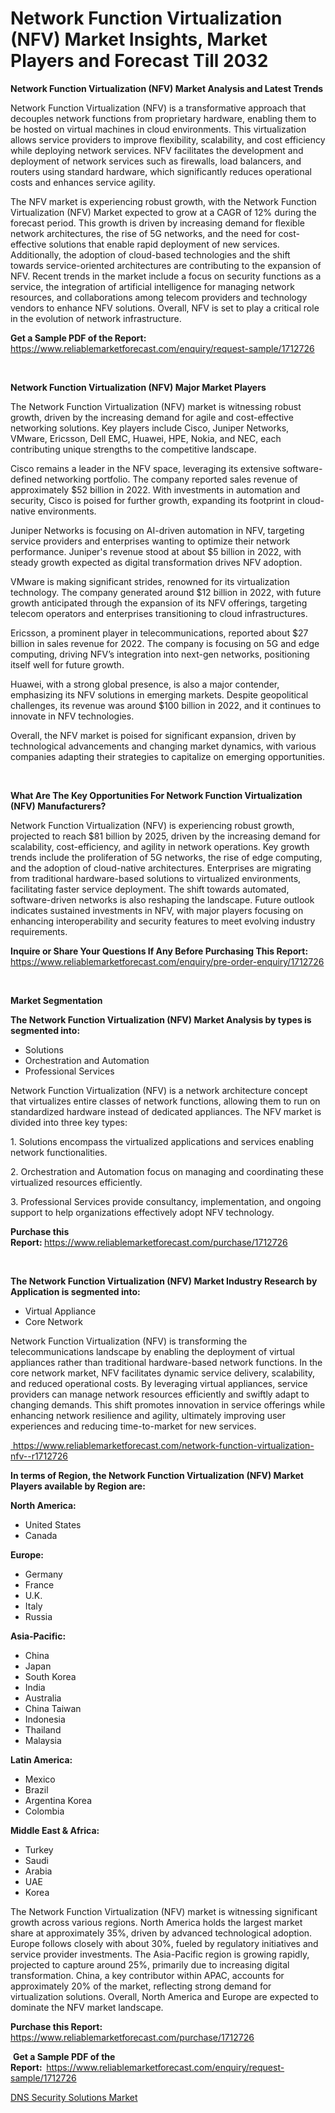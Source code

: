 <p><h1>Network Function Virtualization (NFV) Market Insights, Market Players and Forecast Till 2032</h1></p><p><strong>Network Function Virtualization (NFV) Market Analysis and Latest Trends</strong></p>
<p><p>Network Function Virtualization (NFV) is a transformative approach that decouples network functions from proprietary hardware, enabling them to be hosted on virtual machines in cloud environments. This virtualization allows service providers to improve flexibility, scalability, and cost efficiency while deploying network services. NFV facilitates the development and deployment of network services such as firewalls, load balancers, and routers using standard hardware, which significantly reduces operational costs and enhances service agility.</p><p>The NFV market is experiencing robust growth, with the Network Function Virtualization (NFV) Market expected to grow at a CAGR of 12% during the forecast period. This growth is driven by increasing demand for flexible network architectures, the rise of 5G networks, and the need for cost-effective solutions that enable rapid deployment of new services. Additionally, the adoption of cloud-based technologies and the shift towards service-oriented architectures are contributing to the expansion of NFV. Recent trends in the market include a focus on security functions as a service, the integration of artificial intelligence for managing network resources, and collaborations among telecom providers and technology vendors to enhance NFV solutions. Overall, NFV is set to play a critical role in the evolution of network infrastructure.</p></p>
<p><strong>Get a Sample PDF of the Report:&nbsp;</strong> <a href="https://www.reliablemarketforecast.com/enquiry/request-sample/1712726?utm_campaign=1108&utm_medium=2&utm_source=Github&utm_content=ia&utm_term=11012025&utm_id=network-function-virtualization-nfv">https://www.reliablemarketforecast.com/enquiry/request-sample/1712726</a></p>
<p>&nbsp;</p>
<p><strong>Network Function Virtualization (NFV) Major Market Players</strong></p>
<p><p>The Network Function Virtualization (NFV) market is witnessing robust growth, driven by the increasing demand for agile and cost-effective networking solutions. Key players include Cisco, Juniper Networks, VMware, Ericsson, Dell EMC, Huawei, HPE, Nokia, and NEC, each contributing unique strengths to the competitive landscape.</p><p>Cisco remains a leader in the NFV space, leveraging its extensive software-defined networking portfolio. The company reported sales revenue of approximately $52 billion in 2022. With investments in automation and security, Cisco is poised for further growth, expanding its footprint in cloud-native environments.</p><p>Juniper Networks is focusing on AI-driven automation in NFV, targeting service providers and enterprises wanting to optimize their network performance. Juniper's revenue stood at about $5 billion in 2022, with steady growth expected as digital transformation drives NFV adoption.</p><p>VMware is making significant strides, renowned for its virtualization technology. The company generated around $12 billion in 2022, with future growth anticipated through the expansion of its NFV offerings, targeting telecom operators and enterprises transitioning to cloud infrastructures.</p><p>Ericsson, a prominent player in telecommunications, reported about $27 billion in sales revenue for 2022. The company is focusing on 5G and edge computing, driving NFV’s integration into next-gen networks, positioning itself well for future growth.</p><p>Huawei, with a strong global presence, is also a major contender, emphasizing its NFV solutions in emerging markets. Despite geopolitical challenges, its revenue was around $100 billion in 2022, and it continues to innovate in NFV technologies.</p><p>Overall, the NFV market is poised for significant expansion, driven by technological advancements and changing market dynamics, with various companies adapting their strategies to capitalize on emerging opportunities.</p></p>
<p>&nbsp;</p>
<p><strong>What Are The Key Opportunities For Network Function Virtualization (NFV) Manufacturers?</strong></p>
<p><p>Network Function Virtualization (NFV) is experiencing robust growth, projected to reach $81 billion by 2025, driven by the increasing demand for scalability, cost-efficiency, and agility in network operations. Key growth trends include the proliferation of 5G networks, the rise of edge computing, and the adoption of cloud-native architectures. Enterprises are migrating from traditional hardware-based solutions to virtualized environments, facilitating faster service deployment. The shift towards automated, software-driven networks is also reshaping the landscape. Future outlook indicates sustained investments in NFV, with major players focusing on enhancing interoperability and security features to meet evolving industry requirements.</p></p>
<p><strong>Inquire or Share Your Questions If Any Before Purchasing This Report:</strong> <a href="https://www.reliablemarketforecast.com/enquiry/pre-order-enquiry/1712726?utm_campaign=1108&utm_medium=2&utm_source=Github&utm_content=ia&utm_term=11012025&utm_id=network-function-virtualization-nfv">https://www.reliablemarketforecast.com/enquiry/pre-order-enquiry/1712726</a></p>
<p>&nbsp;</p>
<p><strong>Market Segmentation</strong></p>
<p><strong>The Network Function Virtualization (NFV) Market Analysis by types is segmented into:</strong></p>
<p><ul><li>Solutions</li><li>Orchestration and Automation</li><li>Professional Services</li></ul></p>
<p><p>Network Function Virtualization (NFV) is a network architecture concept that virtualizes entire classes of network functions, allowing them to run on standardized hardware instead of dedicated appliances. The NFV market is divided into three key types: </p><p>1. Solutions encompass the virtualized applications and services enabling network functionalities.</p><p>2. Orchestration and Automation focus on managing and coordinating these virtualized resources efficiently.</p><p>3. Professional Services provide consultancy, implementation, and ongoing support to help organizations effectively adopt NFV technology.</p></p>
<p><strong>Purchase this Report:&nbsp;</strong><a href="https://www.reliablemarketforecast.com/purchase/1712726?utm_campaign=1108&utm_medium=2&utm_source=Github&utm_content=ia&utm_term=11012025&utm_id=network-function-virtualization-nfv">https://www.reliablemarketforecast.com/purchase/1712726</a></p>
<p>&nbsp;</p>
<p><strong>The Network Function Virtualization (NFV) Market Industry Research by Application is segmented into:</strong></p>
<p><ul><li>Virtual Appliance</li><li>Core Network</li></ul></p>
<p><p>Network Function Virtualization (NFV) is transforming the telecommunications landscape by enabling the deployment of virtual appliances rather than traditional hardware-based network functions. In the core network market, NFV facilitates dynamic service delivery, scalability, and reduced operational costs. By leveraging virtual appliances, service providers can manage network resources efficiently and swiftly adapt to changing demands. This shift promotes innovation in service offerings while enhancing network resilience and agility, ultimately improving user experiences and reducing time-to-market for new services.</p></p>
<p><a href="https://www.reliablemarketforecast.com/network-function-virtualization-nfv--r1712726?utm_campaign=1108&utm_medium=2&utm_source=Github&utm_content=ia&utm_term=11012025&utm_id=network-function-virtualization-nfv">&nbsp;https://www.reliablemarketforecast.com/network-function-virtualization-nfv--r1712726</a></p>
<p><strong>In terms of Region, the Network Function Virtualization (NFV) Market Players available by Region are:</strong></p>
<p>
    <p> <strong> North America: </strong>
        <ul>
            <li>United States</li>
            <li>Canada</li>
        </ul>
        </p> 
    <p> <strong> Europe: </strong>
        <ul>
            <li>Germany</li>
            <li>France</li>
            <li>U.K.</li>
            <li>Italy</li>
            <li>Russia</li>
        </ul>
        </p> 
    <p> <strong> Asia-Pacific: </strong>
        <ul>
            <li>China</li>
            <li>Japan</li>
            <li>South Korea</li>
            <li>India</li>
            <li>Australia</li>
            <li>China Taiwan</li>
            <li>Indonesia</li>
            <li>Thailand</li>
            <li>Malaysia</li>
        </ul>
        </p> 
    <p> <strong> Latin America: </strong>
        <ul>
            <li>Mexico</li>
            <li>Brazil</li>
            <li>Argentina Korea</li>
            <li>Colombia</li>
        </ul>
        </p> 
    <p> <strong> Middle East & Africa: </strong>
        <ul>
            <li>Turkey</li>
            <li>Saudi</li>
            <li>Arabia</li>
            <li>UAE</li>
            <li>Korea</li>
        </ul>
    </p>
    </p>
<p><p>The Network Function Virtualization (NFV) market is witnessing significant growth across various regions. North America holds the largest market share at approximately 35%, driven by advanced technological adoption. Europe follows closely with about 30%, fueled by regulatory initiatives and service provider investments. The Asia-Pacific region is growing rapidly, projected to capture around 25%, primarily due to increasing digital transformation. China, a key contributor within APAC, accounts for approximately 20% of the market, reflecting strong demand for virtualization solutions. Overall, North America and Europe are expected to dominate the NFV market landscape.</p></p>
<p><strong>Purchase this Report: </strong><a href="https://www.reliablemarketforecast.com/purchase/1712726?utm_campaign=1108&utm_medium=2&utm_source=Github&utm_content=ia&utm_term=11012025&utm_id=network-function-virtualization-nfv">https://www.reliablemarketforecast.com/purchase/1712726</a></p>
<p>&nbsp;<strong>Get a Sample PDF of the Report:&nbsp;&nbsp;</strong><a href="https://www.reliablemarketforecast.com/enquiry/request-sample/1712726?utm_campaign=1108&utm_medium=2&utm_source=Github&utm_content=ia&utm_term=11012025&utm_id=network-function-virtualization-nfv">https://www.reliablemarketforecast.com/enquiry/request-sample/1712726</a></p>
<p><strong></strong></p>
<p><p><a href="https://github.com/CliffMedina6/Market-Research-Report-List-7/blob/main/dns-security-solutions-market.md?utm_campaign=1108&utm_medium=2&utm_source=Github&utm_content=ia&utm_term=11012025&utm_id=network-function-virtualization-nfv">DNS Security Solutions Market</a></p></p>